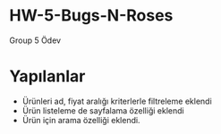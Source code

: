 # HW-5-Bugs-N-Roses
Group 5 Ödev
# Yapılanlar
* Ürünleri ad, fiyat aralığı kriterlerle filtreleme eklendi
* Ürün listeleme de sayfalama özelliği eklendi
* Ürün için arama özelliği eklendi.
